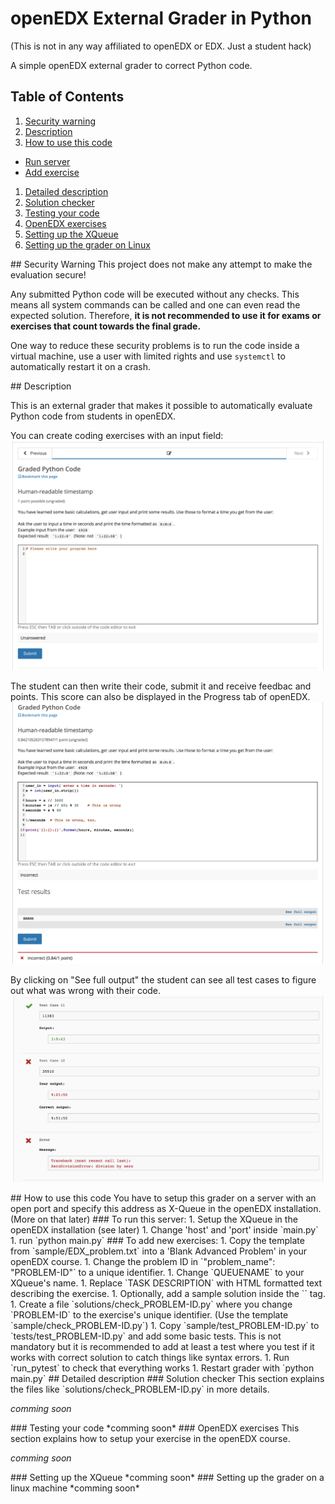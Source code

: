 # openEDX External Grader in Python
(This is not in any way affiliated to openEDX or EDX. Just a student hack)

A simple openEDX external grader to correct Python code.

## Table of Contents  
1. [Security warning](#security)  
1. [Description](#description)  
1. [How to use this code](#usage)
  - [Run server](#run-server)
  - [Add exercise](#add-exercise)
1. [Detailed description](#doc)
  1. [Solution checker](#solutions)  
  1. [Testing your code](#tests)  
  1. [OpenEDX exercises](#advanced-blank-problem)  
  1. [Setting up the XQueue](#xqueue)  
  1. [Setting up the grader on Linux](#set-up-grader)  

<a name="security"/>
## Security Warning
This project does not make any attempt to make the evaluation secure!

Any submitted Python code will be executed without any checks. This means all system commands can be called and one can even read the expected solution. Therefore, **it is not recommended to use it for exams or exercises that count towards the final grade.**

One way to reduce these security problems is to run the code inside a virtual machine, use a user with limited rights and use `systemctl` to automatically restart it on a crash.


<a name="description"/>
## Description

This is an external grader that makes it possible to automatically evaluate Python code from students in openEDX.

You can create coding exercises with an input field:
![Example exercise](doc/images/unanswered_problem.png "Example exercise")

The student can then write their code, submit it and receive feedbac and points. This score can also be displayed in the Progress tab of openEDX.
![Solved example exercise](doc/images/answered_problem.png "Solved example exercise")

By clicking on "See full output" the student can see all test cases to figure out what was wrong with their code.
![Feedback per test case](doc/images/test_cases.png "Possible test cases")

<a name="usage"/>
## How to use this code
You have to setup this grader on a server with an open port and specify this address as X-Queue in the openEDX installation. (More on that later)

<a name="run-server"/>
### To run this server:
1. Setup the XQueue in the openEDX installation (see later)
1. Change 'host' and 'port' inside `main.py`
1. run `python main.py`

<a name="add-exercise"/>
### To add new exercises:
1. Copy the template from `sample/EDX_problem.txt` into a 'Blank Advanced Problem' in your openEDX course.
  1. Change the problem ID in `"problem_name": "PROBLEM-ID"` to a unique identifier.
  1. Change `QUEUENAME` to your XQueue's name.
  1. Replace `TASK DESCRIPTION` with HTML formatted text describing the exercise.
  1. Optionally, add a sample solution inside the `<answer_display>` tag.
1. Create a file `solutions/check_PROBLEM-ID.py` where you change `PROBLEM-ID` to the exercise's unique identifier. (Use the template `sample/check_PROBLEM-ID.py`)
1. Copy `sample/test_PROBLEM-ID.py` to `tests/test_PROBLEM-ID.py` and add some basic tests. This is not mandatory but it is recommended to add at least a test where you test if it works with correct solution to catch things like syntax errors.
1. Run `run_pytest` to check that everything works
1. Restart grader with `python main.py`

<a name="doc"/>
## Detailed description


<a name="solutions"/>
### Solution checker
This section explains the files like `solutions/check_PROBLEM-ID.py` in more details.

*comming soon*

<a name="tests"/>
### Testing your code
*comming soon*

<a name="advanced-blank-problem"/>
### OpenEDX exercises
This section explains how to setup your exercise in the openEDX course.

*comming soon*

<a name="xqueue"/>
### Setting up the XQueue
*comming soon*

<a name="set-up-grader"/>
### Setting up the grader on a linux machine
*comming soon*
